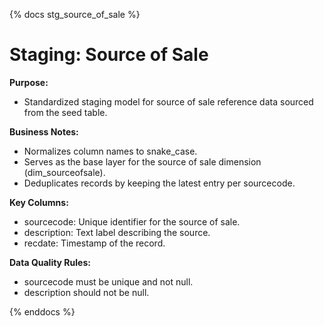 {% docs stg_source_of_sale %}

# Staging: Source of Sale

**Purpose:**

 - Standardized staging model for source of sale reference data sourced from the seed table.

**Business Notes:**

 - Normalizes column names to snake_case.
 - Serves as the base layer for the source of sale dimension (dim_sourceofsale).
 - Deduplicates records by keeping the latest entry per sourcecode.

**Key Columns:**

 - sourcecode: Unique identifier for the source of sale.
 - description: Text label describing the source.
 - recdate: Timestamp of the record.

**Data Quality Rules:**

 - sourcecode must be unique and not null.
 - description should not be null.

{% enddocs %}